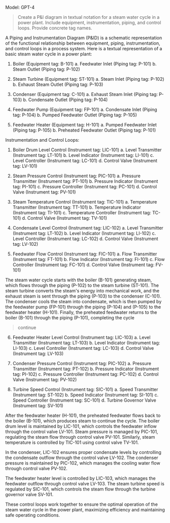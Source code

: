 Model: GPT-4

> Create a P&I diagram in textual notation for a steam water cycle in a power plant. Include equipment, instrumentation, piping, and control loops. Provide concrete tag names.

A Piping and Instrumentation Diagram (P&ID) is a schematic representation of the functional relationship between equipment, piping, instrumentation, and control loops in a process system. Here is a textual representation of a basic steam water cycle in a power plant:

1.  Boiler (Equipment tag: B-101) a. Feedwater Inlet (Piping tag: P-101) b. Steam Outlet (Piping tag: P-102)
    
2.  Steam Turbine (Equipment tag: ST-101) a. Steam Inlet (Piping tag: P-102) b. Exhaust Steam Outlet (Piping tag: P-103)
    
3.  Condenser (Equipment tag: C-101) a. Exhaust Steam Inlet (Piping tag: P-103) b. Condensate Outlet (Piping tag: P-104)
    
4.  Feedwater Pump (Equipment tag: FP-101) a. Condensate Inlet (Piping tag: P-104) b. Pumped Feedwater Outlet (Piping tag: P-105)
    
5.  Feedwater Heater (Equipment tag: H-101) a. Pumped Feedwater Inlet (Piping tag: P-105) b. Preheated Feedwater Outlet (Piping tag: P-101)
    

Instrumentation and Control Loops:

1.  Boiler Drum Level Control (Instrument tag: LIC-101) a. Level Transmitter (Instrument tag: LT-101) b. Level Indicator (Instrument tag: LI-101) c. Level Controller (Instrument tag: LC-101) d. Control Valve (Instrument tag: LV-101)
    
2.  Steam Pressure Control (Instrument tag: PIC-101) a. Pressure Transmitter (Instrument tag: PT-101) b. Pressure Indicator (Instrument tag: PI-101) c. Pressure Controller (Instrument tag: PC-101) d. Control Valve (Instrument tag: PV-101)
    
3.  Steam Temperature Control (Instrument tag: TIC-101) a. Temperature Transmitter (Instrument tag: TT-101) b. Temperature Indicator (Instrument tag: TI-101) c. Temperature Controller (Instrument tag: TC-101) d. Control Valve (Instrument tag: TV-101)
    
4.  Condensate Level Control (Instrument tag: LIC-102) a. Level Transmitter (Instrument tag: LT-102) b. Level Indicator (Instrument tag: LI-102) c. Level Controller (Instrument tag: LC-102) d. Control Valve (Instrument tag: LV-102)
    
5.  Feedwater Flow Control (Instrument tag: FIC-101) a. Flow Transmitter (Instrument tag: FT-101) b. Flow Indicator (Instrument tag: FI-101) c. Flow Controller (Instrument tag: FC-101) d. Control Valve (Instrument tag: FV-101)
    

The steam water cycle starts with the boiler (B-101) generating steam, which flows through the piping (P-102) to the steam turbine (ST-101). The steam turbine converts the steam's energy into mechanical work, and the exhaust steam is sent through the piping (P-103) to the condenser (C-101). The condenser cools the steam into condensate, which is then pumped by the feedwater pump (FP-101) through the piping (P-104) and (P-105) to the feedwater heater (H-101). Finally, the preheated feedwater returns to the boiler (B-101) through the piping (P-101), completing the cycle

> continue

6.  Feedwater Heater Level Control (Instrument tag: LIC-103) a. Level Transmitter (Instrument tag: LT-103) b. Level Indicator (Instrument tag: LI-103) c. Level Controller (Instrument tag: LC-103) d. Control Valve (Instrument tag: LV-103)
    
7.  Condenser Pressure Control (Instrument tag: PIC-102) a. Pressure Transmitter (Instrument tag: PT-102) b. Pressure Indicator (Instrument tag: PI-102) c. Pressure Controller (Instrument tag: PC-102) d. Control Valve (Instrument tag: PV-102)
    
8.  Turbine Speed Control (Instrument tag: SIC-101) a. Speed Transmitter (Instrument tag: ST-102) b. Speed Indicator (Instrument tag: SI-101) c. Speed Controller (Instrument tag: SC-101) d. Turbine Governor Valve (Instrument tag: SV-101)
    

After the feedwater heater (H-101), the preheated feedwater flows back to the boiler (B-101), which produces steam to continue the cycle. The boiler drum level is maintained by LIC-101, which controls the feedwater inflow through the control valve LV-101. Steam pressure is managed by PIC-101, regulating the steam flow through control valve PV-101. Similarly, steam temperature is controlled by TIC-101 using control valve TV-101.

In the condenser, LIC-102 ensures proper condensate levels by controlling the condensate outflow through the control valve LV-102. The condenser pressure is maintained by PIC-102, which manages the cooling water flow through control valve PV-102.

The feedwater heater level is controlled by LIC-103, which manages the feedwater outflow through control valve LV-103. The steam turbine speed is regulated by SIC-101, which controls the steam flow through the turbine governor valve SV-101.

These control loops work together to ensure the optimal operation of the steam water cycle in the power plant, maximizing efficiency and maintaining safe operating conditions.